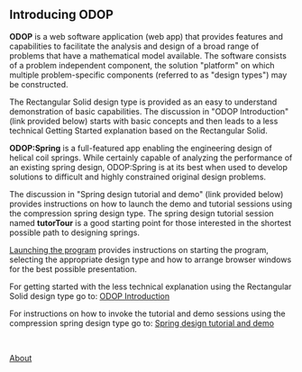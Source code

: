 ## Introducing ODOP

**ODOP** is a web software application (web app) that
provides features and capabilities to facilitate the analysis 
and design of a broad range of problems that have a mathematical model available. 
The software consists of a problem independent component, the solution "platform" 
on which multiple problem-specific components (referred to as "design types") 
may be constructed. 

The Rectangular Solid design type is provided as an easy to understand demonstration
of basic capabilities.
The discussion in "ODOP Introduction" (link provided below) starts with basic concepts 
and then leads to a less technical Getting Started explanation based on the 
Rectangular Solid.

**ODOP:Spring** is a full-featured app enabling the engineering design 
of helical coil springs.
While certainly capable of analyzing the performance of an existing spring design,
ODOP:Spring is at its best when used to develop solutions to difficult and 
highly constrained original design problems.

The discussion in "Spring design tutorial and demo" (link provided below) provides instructions
on how to launch the demo and tutorial sessions using the compression spring design type.
The spring design tutorial session named **tutorTour** is a good starting point for those
interested in the shortest possible path to designing springs.

[Launching the program](../Help/launchODOP) provides instructions on starting the program,
selecting the appropriate design type and how to arrange browser windows for the best
possible presentation.

For getting started with the less technical explanation using the Rectangular Solid design type 
go to: [ODOP Introduction](ODOPintro) 

For instructions on how to invoke the tutorial and demo sessions using the 
compression spring design type 
go to: [Spring design tutorial and demo](../Help/gettingStartedSpring) 

&nbsp;

[About](./)

